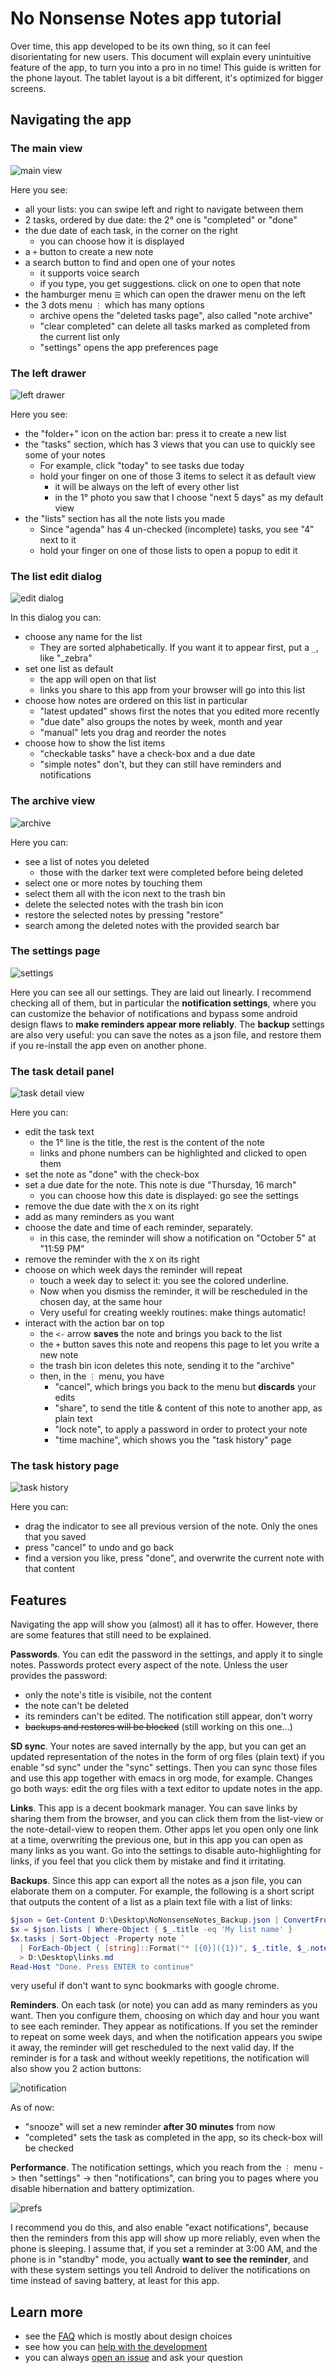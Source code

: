 # No Nonsense Notes app tutorial

Over time, this app developed to be its own thing, so it can feel disorientating for new users.
This document will explain every unintuitive feature of the app, to turn you into a pro in no time!
This guide is written for the phone layout. The tablet layout is a bit different,
it's optimized for bigger screens.

## Navigating the app

### The main view

![main view](../fastlane/metadata/android/en-US/images/phoneScreenshots/tut1.png)

Here you see:
* all your lists: you can swipe left and right to navigate between them
* 2 tasks, ordered by due date: the 2° one is "completed" or "done"
* the due date of each task, in the corner on the right
  * you can choose how it is displayed
* a `+` button to create a new note
* a search button to find and open one of your notes
  * it supports voice search
  * if you type, you get suggestions. click on one to open that note
* the hamburger menu `☰` which can open the drawer menu on the left
* the 3 dots menu `⋮` which has many options
  * archive opens the "deleted tasks page", also called "note archive"
  * "clear completed" can delete all tasks marked as completed from the current list only
  * "settings" opens the app preferences page

### The left drawer

![left drawer](../fastlane/metadata/android/en-US/images/phoneScreenshots/tut2.png)

Here you see:
* the "folder+" icon on the action bar: press it to create a new list
* the "tasks" section, which has 3 views that you can use to quickly see some of your notes
  * For example, click "today" to see tasks due today
  * hold your finger on one of those 3 items to select it as default view
    * it will be always on the left of every other list
    * in the 1° photo you saw that I choose "next 5 days" as my default view
* the "lists" section has all the note lists you made
  * Since "agenda" has 4 un-checked (incomplete) tasks, you see "4" next to it
  * hold your finger on one of those lists to open a popup to edit it

### The list edit dialog

![edit dialog](../fastlane/metadata/android/en-US/images/phoneScreenshots/tut3.png)

In this dialog you can:
* choose any name for the list
  * They are sorted alphabetically. If you want it to appear first, put a `_`, like "_zebra" 
* set one list as default
  * the app will open on that list
  * links you share to this app from your browser will go into this list
* choose how notes are ordered on this list in particular
  * "latest updated" shows first the notes that you edited more recently
  * "due date" also groups the notes by week, month and year
  * "manual" lets you drag and reorder the notes
* choose how to show the list items
  * "checkable tasks" have a check-box and a due date
  * "simple notes" don't, but they can still have reminders and notifications

### The archive view

![archive](../fastlane/metadata/android/en-US/images/phoneScreenshots/tut4.png)

Here you can:
* see a list of notes you deleted
  * those with the darker text were completed before being deleted 
* select one or more notes by touching them
* select them all with the icon next to the trash bin
* delete the selected notes with the trash bin icon
* restore the selected notes by pressing "restore"
* search among the deleted notes with the provided search bar

### The settings page

![settings](../fastlane/metadata/android/en-US/images/phoneScreenshots/tut5.png)

Here you can see all our settings. They are laid out linearly.
I recommend checking all of them, but in particular the **notification settings**,
where you can customize the behavior of notifications and bypass some android
design flaws to **make reminders appear more reliably**.
The **backup** settings are also very useful: you can save the notes as a json file,
and restore them if you re-install the app even on another phone.

### The task detail panel

![task detail view](../fastlane/metadata/android/en-US/images/phoneScreenshots/tut6.png)

Here you can:
* edit the task text
  * the 1° line is the title, the rest is the content of the note
  * links and phone numbers can be highlighted and clicked to open them
* set the note as "done" with the check-box
* set a due date for the note. This note is due "Thursday, 16 march"
  * you can choose how this date is displayed: go see the settings
* remove the due date with the `X` on its right
* add as many reminders as you want
* choose the date and time of each reminder, separately.
  * in this case, the reminder will show a notification on "October 5" at "11:59 PM"
* remove the reminder with the `X` on its right
* choose on which week days the reminder will repeat
  * touch a week day to select it: you see the colored underline.
  * Now when you dismiss the reminder, it will be rescheduled in the chosen day, at the same hour
  * Very useful for creating weekly routines: make things automatic!
* interact with the action bar on top
  * the `<-` arrow **saves** the note and brings you back to the list 
  * the `+` button saves this note and reopens this page to let you write a new note
  * the trash bin icon deletes this note, sending it to the "archive"
  * then, in the `⋮` menu, you have
    * "cancel", which brings you back to the menu but **discards** your edits
    * "share", to send the title & content of this note to another app, as plain text
    * "lock note", to apply a password in order to protect your note
    * "time machine", which shows you the "task history" page

### The task history page

![task history](../fastlane/metadata/android/en-US/images/phoneScreenshots/tut7.png)

Here you can:
* drag the indicator to see all previous version of the note. Only the ones that you saved
* press "cancel" to undo and go back
* find a version you like, press "done", and overwrite the current note with that content

## Features

Navigating the app will show you (almost) all it has to offer.
However, there are some features that still need to be explained.

**Passwords**. You can edit the password in the settings, and apply it to single notes.
Passwords protect every aspect of the note. Unless the user provides the password:
* only the note's title is visibile, not the content
* the note can't be deleted
* its reminders can't be edited. The notification still appear, don't worry
* ~~backups and restores will be blocked~~ (still working on this one...)

**SD sync**. Your notes are saved internally by the app, but you can get an updated representation
of the notes in the form of org files (plain text) if you enable "sd sync" under the "sync"
settings. Then you can sync those files and use this app together with emacs in org mode, for
example. Changes go both ways: edit the org files with a text editor to update notes in the app.

**Links**. This app is a decent bookmark manager. You can save links by sharing them from the
browser, and you can click them from the list-view or the note-detail-view to reopen them.
Other apps let you open only one link at a time, overwriting the previous one, but in this app 
you can open as many links as you want. Go into the settings to disable auto-highlighting
for links, if you feel that you click them by mistake and find it irritating.

**Backups**. Since this app can export all the notes as a json file, you can elaborate them on a
computer. For example, the following is a short script that outputs the content of a list as a
plain text file with a list of links:

```powershell
$json = Get-Content D:\Desktop\NoNonsenseNotes_Backup.json | ConvertFrom-Json 
$x = $json.lists | Where-Object { $_.title -eq 'My list name' }
$x.tasks | Sort-Object -Property note `
  | ForEach-Object { [string]::Format("* [{0}]({1})", $_.title, $_.note) } `
  > D:\Desktop\links.md 
Read-Host "Done. Press ENTER to continue"
```

very useful if don't want to sync bookmarks with google chrome.

**Reminders**. On each task (or note) you can add as many reminders as you want. Then you
configure them, choosing on which day and hour you want to see each reminder. They appear as notifications. If you set the reminder to repeat on some week days, and when the notification appears you swipe it away, the reminder will get rescheduled to the next valid day.
If the reminder is for a task and without weekly repetitions, the notification will also show you 2 action buttons:

![notification](../fastlane/metadata/android/en-US/images/phoneScreenshots/tut8.png)

As of now:
* "snooze" will set a new reminder **after 30 minutes** from now
* "completed" sets the task as completed in the app, so its check-box will be checked

**Performance**. The notification settings, which you reach from the `⋮` menu -> then "settings"
-> then "notifications", can bring you to pages where you disable hibernation and battery
optimization.

![prefs](../fastlane/metadata/android/en-US/images/phoneScreenshots/tut9.png)

I recommend you do this, and also enable "exact notifications", because then the reminders from
this app will show up more reliably, even when the phone is sleeping. I assume that, if you set
a reminder at 3:00 AM, and the phone is in "standby" mode, you actually 
**want to see the reminder**, and with these system settings you tell Android to deliver the
notifications on time instead of saving battery, at least for this app.

## Learn more

* see the [FAQ](./FAQ.md) which is mostly about design choices
* see how you can [help with the development](./CONTRIBUTING.md)
* you can always [open an issue](https://github.com/spacecowboy/NotePad/issues/new/choose) and ask your question
